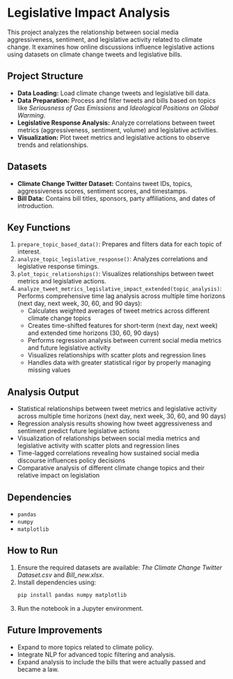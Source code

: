 # Legislative Impact Analysis

This project analyzes the relationship between social media aggressiveness, sentiment, and legislative activity related to climate change. It examines how online discussions influence legislative actions using datasets on climate change tweets and legislative bills.

## Project Structure
- **Data Loading:** Load climate change tweets and legislative bill data.
- **Data Preparation:** Process and filter tweets and bills based on topics like *Seriousness of Gas Emissions* and *Ideological Positions on Global Warming*.
- **Legislative Response Analysis:** Analyze correlations between tweet metrics (aggressiveness, sentiment, volume) and legislative activities.
- **Visualization:** Plot tweet metrics and legislative actions to observe trends and relationships.

## Datasets
- **Climate Change Twitter Dataset:** Contains tweet IDs, topics, aggressiveness scores, sentiment scores, and timestamps.
- **Bill Data:** Contains bill titles, sponsors, party affiliations, and dates of introduction.

## Key Functions
1. `prepare_topic_based_data()`: Prepares and filters data for each topic of interest.
2. `analyze_topic_legislative_response()`: Analyzes correlations and legislative response timings.
3. `plot_topic_relationships()`: Visualizes relationships between tweet metrics and legislative actions.
4. `analyze_tweet_metrics_legislative_impact_extended(topic_analysis)`: Performs comprehensive time lag analysis across multiple time horizons (next day, next week, 30, 60, and 90 days):
   - Calculates weighted averages of tweet metrics across different climate change topics
   - Creates time-shifted features for short-term (next day, next week) and extended time horizons (30, 60, 90 days)
   - Performs regression analysis between current social media metrics and future legislative activity
   - Visualizes relationships with scatter plots and regression lines
   - Handles data with greater statistical rigor by properly managing missing values

## Analysis Output
- Statistical relationships between tweet metrics and legislative activity across multiple time horizons (next day, next week, 30, 60, and 90 days)
- Regression analysis results showing how tweet aggressiveness and sentiment predict future legislative actions
- Visualization of relationships between social media metrics and legislative activity with scatter plots and regression lines
- Time-lagged correlations revealing how sustained social media discourse influences policy decisions
- Comparative analysis of different climate change topics and their relative impact on legislation

## Dependencies
- `pandas`
- `numpy`
- `matplotlib`

## How to Run
1. Ensure the required datasets are available: *The Climate Change Twitter Dataset.csv* and *Bill_new.xlsx*.
2. Install dependencies using:
   ```bash
   pip install pandas numpy matplotlib
   ```
3. Run the notebook in a Jupyter environment.

## Future Improvements
- Expand to more topics related to climate policy.
- Integrate NLP for advanced topic filtering and analysis.
- Expand analysis to include the bills that were actually passed and became a law.


